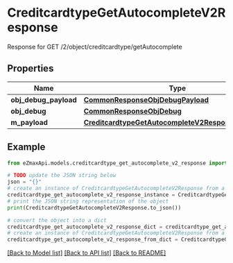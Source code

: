 # CreditcardtypeGetAutocompleteV2Response

Response for GET /2/object/creditcardtype/getAutocomplete

## Properties

Name | Type | Description | Notes
------------ | ------------- | ------------- | -------------
**obj_debug_payload** | [**CommonResponseObjDebugPayload**](CommonResponseObjDebugPayload.md) |  | 
**obj_debug** | [**CommonResponseObjDebug**](CommonResponseObjDebug.md) |  | [optional] 
**m_payload** | [**CreditcardtypeGetAutocompleteV2ResponseMPayload**](CreditcardtypeGetAutocompleteV2ResponseMPayload.md) |  | 

## Example

```python
from eZmaxApi.models.creditcardtype_get_autocomplete_v2_response import CreditcardtypeGetAutocompleteV2Response

# TODO update the JSON string below
json = "{}"
# create an instance of CreditcardtypeGetAutocompleteV2Response from a JSON string
creditcardtype_get_autocomplete_v2_response_instance = CreditcardtypeGetAutocompleteV2Response.from_json(json)
# print the JSON string representation of the object
print(CreditcardtypeGetAutocompleteV2Response.to_json())

# convert the object into a dict
creditcardtype_get_autocomplete_v2_response_dict = creditcardtype_get_autocomplete_v2_response_instance.to_dict()
# create an instance of CreditcardtypeGetAutocompleteV2Response from a dict
creditcardtype_get_autocomplete_v2_response_from_dict = CreditcardtypeGetAutocompleteV2Response.from_dict(creditcardtype_get_autocomplete_v2_response_dict)
```
[[Back to Model list]](../README.md#documentation-for-models) [[Back to API list]](../README.md#documentation-for-api-endpoints) [[Back to README]](../README.md)


